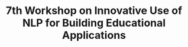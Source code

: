 ---
title: 7th Workshop on Innovative Use of NLP for Building Educational Applications
permalink: /bea/2012
redirect_from: /bea/7
redirect_to: https://www.cs.rochester.edu/~tetreaul/naacl-bea7.html
---
